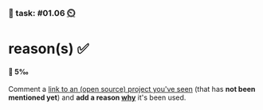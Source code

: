 ### 💪 task: #01.06 [⏲️](https://youtu.be/1gQJUjgCqrU)

# reason(s) ✅

#### 🏅 5‰

Comment a [link to an (open source) project you've seen](https://github.com/digital-sustainability/module-eoss-hs22-sandbox/issues/4) (that has **not been mentioned yet**) and **add a reason [why](https://github.com/digital-sustainability/module-eoss-ospo101/blob/main/module1/README.md#the-business-perspective)** it's been used.
